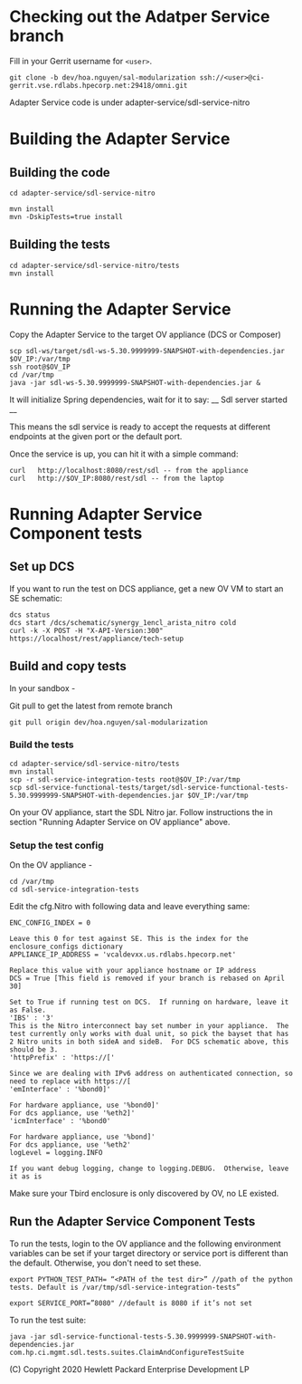 # Checking out the Adatper Service branch

Fill in your Gerrit username for `<user>`.

```
git clone -b dev/hoa.nguyen/sal-modularization ssh://<user>@ci-gerrit.vse.rdlabs.hpecorp.net:29418/omni.git

```

Adapter Service code is under adapter-service/sdl-service-nitro

# Building the Adapter Service

## Building the code

```
cd adapter-service/sdl-service-nitro
```

```
mvn install
mvn -DskipTests=true install
```

## Building the tests

```
cd adapter-service/sdl-service-nitro/tests
mvn install
```

# Running the Adapter Service

Copy the Adapter Service to the target OV appliance (DCS or Composer)

```
scp sdl-ws/target/sdl-ws-5.30.9999999-SNAPSHOT-with-dependencies.jar  $OV_IP:/var/tmp
ssh root@$OV_IP
cd /var/tmp
java -jar sdl-ws-5.30.9999999-SNAPSHOT-with-dependencies.jar &
```

It will initialize Spring dependencies, wait for it to say:
__ Sdl server started __
 
This means the sdl service is ready to accept the requests at different endpoints at the given port or the default port.
 
Once the service is up, you can hit it with a simple command:
```
curl   http://localhost:8080/rest/sdl -- from the appliance
curl   http://$OV_IP:8080/rest/sdl -- from the laptop

```

# Running Adapter Service Component tests
 

## Set up DCS
 If you want to run the test on DCS appliance, get a new OV VM to start an SE schematic:

```
dcs status
dcs start /dcs/schematic/synergy_1encl_arista_nitro cold
curl -k -X POST -H "X-API-Version:300" https://localhost/rest/appliance/tech-setup
```
 

## Build and copy tests
In your sandbox -

Git pull to get the latest from remote branch

```
git pull origin dev/hoa.nguyen/sal-modularization
```

### Build the tests

```
cd adapter-service/sdl-service-nitro/tests
mvn install
scp -r sdl-service-integration-tests root@$OV_IP:/var/tmp
scp sdl-service-functional-tests/target/sdl-service-functional-tests-5.30.9999999-SNAPSHOT-with-dependencies.jar $OV_IP:/var/tmp
```
 
On your OV appliance, start the SDL Nitro jar. Follow instructions the in section "Running Adapter Service on OV appliance" above.
 

### Setup the test config
On the OV appliance -
```
cd /var/tmp
cd sdl-service-integration-tests
```
Edit the cfg.Nitro with following data and leave everything same:

```
ENC_CONFIG_INDEX = 0

Leave this 0 for test against SE. This is the index for the enclosure_configs dictionary
APPLIANCE_IP_ADDRESS = 'vcaldevxx.us.rdlabs.hpecorp.net'

Replace this value with your appliance hostname or IP address
DCS = True [This field is removed if your branch is rebased on April 30]

Set to True if running test on DCS.  If running on hardware, leave it as False.
'IBS' : '3'
This is the Nitro interconnect bay set number in your appliance.  The test currently only works with dual unit, so pick the bayset that has 2 Nitro units in both sideA and sideB.  For DCS schematic above, this should be 3.
'httpPrefix' : 'https://['

Since we are dealing with IPv6 address on authenticated connection, so need to replace with https://[          
'emInterface' : '%bond0]'

For hardware appliance, use '%bond0]'
For dcs appliance, use '%eth2]'
'icmInterface' : '%bond0'

For hardware appliance, use '%bond]'
For dcs appliance, use '%eth2'
logLevel = logging.INFO

If you want debug logging, change to logging.DEBUG.  Otherwise, leave it as is
``` 

Make sure your Tbird enclosure is only discovered by OV, no LE existed.


## Run the Adapter Service Component Tests
To run the tests, login to the OV appliance and the following environment variables can  be set if your target directory or service port is different than the default. Otherwise, you don't need to set these.

```
export PYTHON_TEST_PATH= “<PATH of the test dir>” //path of the python tests. Default is /var/tmp/sdl-service-integration-tests”

export SERVICE_PORT=”8080" //default is 8080 if it’s not set
```

To run the test suite:
```
java -jar sdl-service-functional-tests-5.30.9999999-SNAPSHOT-with-dependencies.jar com.hp.ci.mgmt.sdl.tests.suites.ClaimAndConfigureTestSuite
```
(C) Copyright 2020 Hewlett Packard Enterprise Development LP
